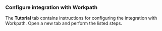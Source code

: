 ### Configure integration with Workpath

The **Tutorial** tab contains instructions for configuring the integration with Workpath. Open a new tab and perform the listed steps.
